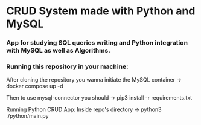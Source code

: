 # CRUD System made with Python and MySQL

### App for studying SQL queries writing and Python integration with MySQL as well as Algorithms.

### Running this repository in your machine:  

After cloning the repository you wanna initiate the MySQL container -> docker compose up -d

Then to use mysql-connector you should -> pip3 install -r requirements.txt

Running Python CRUD App: Inside repo's directory -> python3 ./python/main.py
